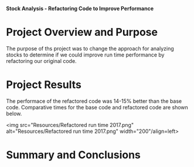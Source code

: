 **Stock Analysis - Refactoring Code to Improve Performance**

# Project Overview and Purpose

The purpose of ths project was to change the approach for analyzing stocks to determine if we could improve run time performance by refactoring our original code.

# Project Results

The performace of the refactored code was 14-15% better than the base code.  Comparative times for the base code and refactored code are shown below.

<img src="Resources/Refactored run time 2017.png" alt="Resources/Refactored run time 2017.png" width="200"/align=left>


# Summary and Conclusions

